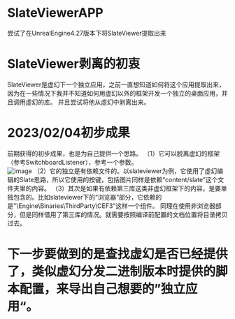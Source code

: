 # SlateViewerAPP
尝试了在UnrealEngine4.27版本下将SlateViewer提取出来

# SlateViewer剥离的初衷
SlateViewer是虚幻下一个独立应用，之前一直想知道如何将这个应用提取出来，因为在一些情况下我并不知道如何用虚幻以外的框架开发一个独立的桌面应用，并且调用虚幻的库。
并且尝试将他从虚幻中剥离出来。  
# 2023/02/04初步成果
前期获得的初步成果，也是为自己提供一个思路。 
（1）它可以脱离虚幻的框架（参考SwitchboardListener），参考一个参数。  
![image](https://user-images.githubusercontent.com/39860733/216771143-ceaa1a64-ad30-4510-87ae-26b042afe4e8.png)
（2）它的独立是有依赖文件的。以slateviewer为例，它使用了虚幻编辑的Slate思路，所以它使用的按键，包括图片同样是依赖“content/slate”这个文件夹里的内容。
（3）其次是如果有依赖第三库这类非虚幻框架下的内容，是要单独包含的。比如slateviewer下的“浏览器“部分，它依赖的是"\Engine\Binaries\ThirdParty\CEF3"这样一个组件。
同理在使用非浏览器部分，但是同样借用了第三库的情况。就需要按照编译前配置的文档位置将目录拷贝过去。

# 下一步要做到的是查找虚幻是否已经提供了，类似虚幻分发二进制版本时提供的脚本配置，来导出自己想要的”独立应用“。

